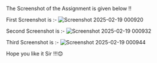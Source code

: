 The Screenshot of the Assignment is given below !!

First Screenshot is :-
![Screenshot 2025-02-19 000920](https://github.com/user-attachments/assets/1315f170-28f8-471e-9b34-1c531c92226a)

Second Screenshot is :-
![Screenshot 2025-02-19 000932](https://github.com/user-attachments/assets/d2bf16e5-b862-4fcc-9f76-5a8e65f1c5fe)

Third Screenshot is :-
![Screenshot 2025-02-19 000944](https://github.com/user-attachments/assets/1e52e9b9-6b17-4729-b454-e34bc3148da1)


Hope you like it Sir !!!😊
